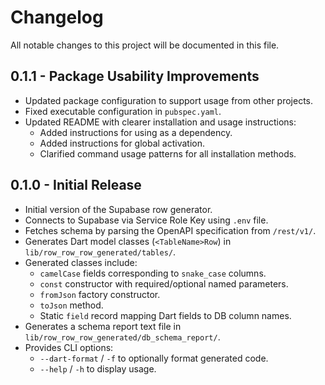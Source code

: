 # Changelog

All notable changes to this project will be documented in this file.

## 0.1.1 - Package Usability Improvements

*   Updated package configuration to support usage from other projects.
*   Fixed executable configuration in `pubspec.yaml`.
*   Updated README with clearer installation and usage instructions:
    *   Added instructions for using as a dependency.
    *   Added instructions for global activation.
    *   Clarified command usage patterns for all installation methods.

## 0.1.0 - Initial Release

*   Initial version of the Supabase row generator.
*   Connects to Supabase via Service Role Key using `.env` file.
*   Fetches schema by parsing the OpenAPI specification from `/rest/v1/`.
*   Generates Dart model classes (`<TableName>Row`) in `lib/row_row_row_generated/tables/`.
*   Generated classes include:
    *   `camelCase` fields corresponding to `snake_case` columns.
    *   `const` constructor with required/optional named parameters.
    *   `fromJson` factory constructor.
    *   `toJson` method.
    *   Static `field` record mapping Dart fields to DB column names.
*   Generates a schema report text file in `lib/row_row_row_generated/db_schema_report/`.
*   Provides CLI options:
    *   `--dart-format` / `-f` to optionally format generated code.
    *   `--help` / `-h` to display usage.
